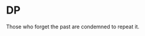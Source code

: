 # DP
Those who forget the past are condemned to repeat it.
                                                
